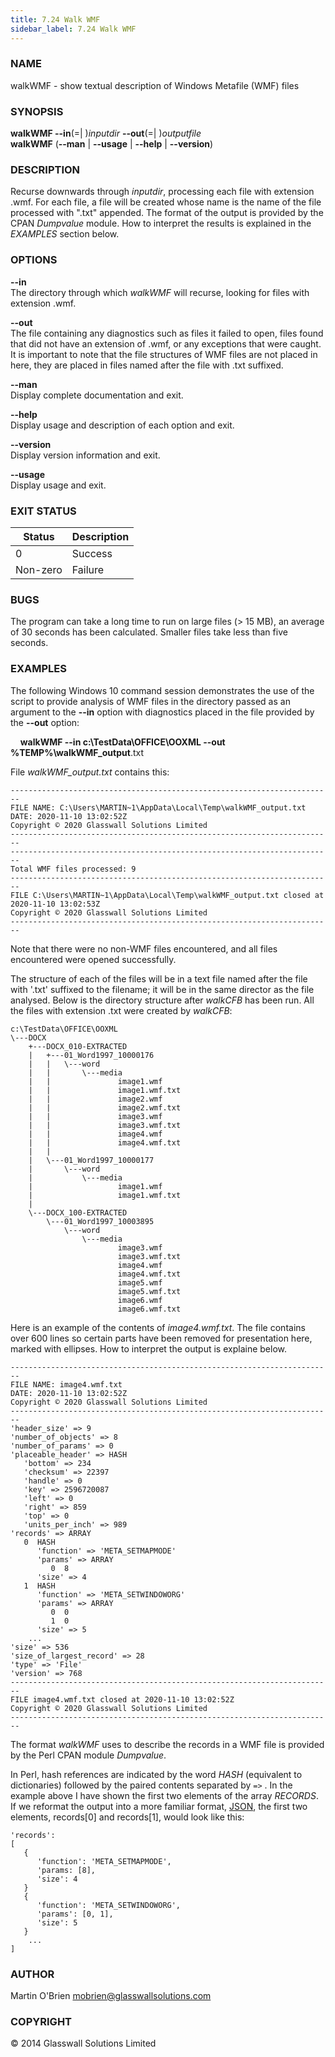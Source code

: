 ```yaml
---
title: 7.24 Walk WMF
sidebar_label: 7.24 Walk WMF
---
```


### **NAME**
walkWMF - show textual description of Windows Metafile (WMF) files

### **SYNOPSIS**
**walkWMF --in**(=| )*inputdir* **--out**(=| )*outputfile*<br />
**walkWMF** (**--man** | **--usage** | **--help** | **--version**)

### **DESCRIPTION**
Recurse downwards through *inputdir*, processing each file with extension 
.wmf. For each file, a file will be created whose name is the name of the file processed with ".txt" appended. The format of the output is provided by 
the CPAN *Dumpvalue* module. How to interpret the results is explained in the *EXAMPLES* section below.

### **OPTIONS**
**--in**<br />
The directory through which *walkWMF* will recurse, looking for files with extension .wmf.

**--out**<br />
The file containing any diagnostics such as files it failed to open, files found that did not have an extension of .wmf, or any exceptions that were caught. It is important to note that the file structures of WMF files are not placed in here, they are placed in files named after the file with .txt suffixed.

**--man**  
Display complete documentation and exit.

**--help**  
Display usage and description of each option and exit.

**--version**  
Display version information and exit.

**--usage**  
Display usage and exit.

### **EXIT STATUS**
|Status|Description
|---|---
0|Success
Non-zero|Failure

### **BUGS**
The program can take a long time to run on large files (> 15 MB), an average
of 30 seconds has been calculated. Smaller files take less than five seconds.

### **EXAMPLES**
The following Windows 10 command session demonstrates the use of the script to provide analysis of WMF files in the directory passed as an argument to the **--in** option with diagnostics placed in the file provided by the **--out** option:

&nbsp;&nbsp;&nbsp;&nbsp;**walkWMF --in c:\TestData\OFFICE\OOXML --out %TEMP%\walkWMF_output**.txt

File *walkWMF_output.txt* contains this:

    ------------------------------------------------------------------------
    FILE NAME: C:\Users\MARTIN~1\AppData\Local\Temp\walkWMF_output.txt
    DATE: 2020-11-10 13:02:52Z
    Copyright © 2020 Glasswall Solutions Limited
    ------------------------------------------------------------------------
    ------------------------------------------------------------------------
    Total WMF files processed: 9
    ------------------------------------------------------------------------
    FILE C:\Users\MARTIN~1\AppData\Local\Temp\walkWMF_output.txt closed at 2020-11-10 13:02:53Z
    Copyright © 2020 Glasswall Solutions Limited
    ------------------------------------------------------------------------

Note that there were no non-WMF files encountered, and all files encountered were opened successfully.

The structure of each of the files will be in a text file named after the file with '.txt' suffixed to the filename; it will be in the same director as the file analysed. Below is the directory structure after *walkCFB* has been run. All the files with extension .txt were created by *walkCFB*:

    c:\TestData\OFFICE\OOXML
    \---DOCX
        +---DOCX_010-EXTRACTED
        |   +---01_Word1997_10000176
        |   |   \---word
        |   |       \---media
        |   |               image1.wmf
        |   |               image1.wmf.txt
        |   |               image2.wmf
        |   |               image2.wmf.txt
        |   |               image3.wmf
        |   |               image3.wmf.txt
        |   |               image4.wmf
        |   |               image4.wmf.txt
        |   |
        |   \---01_Word1997_10000177
        |       \---word
        |           \---media
        |                   image1.wmf
        |                   image1.wmf.txt
        |
        \---DOCX_100-EXTRACTED
            \---01_Word1997_10003895
                \---word
                    \---media
                            image3.wmf
                            image3.wmf.txt
                            image4.wmf
                            image4.wmf.txt
                            image5.wmf
                            image5.wmf.txt
                            image6.wmf
                            image6.wmf.txt

Here is an example of the contents of *image4.wmf.txt*. The file contains over 600 lines so certain parts have been removed for presentation here, marked with ellipses. How to interpret the output is explaine below.

    ------------------------------------------------------------------------
    FILE NAME: image4.wmf.txt
    DATE: 2020-11-10 13:02:52Z
    Copyright © 2020 Glasswall Solutions Limited
    ------------------------------------------------------------------------
    'header_size' => 9
    'number_of_objects' => 8
    'number_of_params' => 0
    'placeable_header' => HASH
       'bottom' => 234
       'checksum' => 22397
       'handle' => 0
       'key' => 2596720087
       'left' => 0
       'right' => 859
       'top' => 0
       'units_per_inch' => 989
    'records' => ARRAY
       0  HASH
          'function' => 'META_SETMAPMODE'
          'params' => ARRAY
             0  8
          'size' => 4
       1  HASH
          'function' => 'META_SETWINDOWORG'
          'params' => ARRAY
             0  0
             1  0
          'size' => 5
        ...
    'size' => 536
    'size_of_largest_record' => 28
    'type' => 'File'
    'version' => 768
    ------------------------------------------------------------------------
    FILE image4.wmf.txt closed at 2020-11-10 13:02:52Z
    Copyright © 2020 Glasswall Solutions Limited
    ------------------------------------------------------------------------

The format *walkWMF* uses to describe the records in a WMF file is provided by the Perl CPAN module *Dumpvalue*.

In Perl, hash references are indicated by the word *HASH* (equivalent to dictionaries) followed by the paired contents separated by `=>` . In the example above I have shown the first two elements of the array *RECORDS*. If we
reformat the output into a more familiar format, [JSON](https://www.json.org/json-en.html), the first two elements, records[0] and records[1], would look like this:

    'records':
    [
       {
          'function': 'META_SETMAPMODE',
          'params: [8],
          'size': 4
       }
       {
          'function': 'META_SETWINDOWORG',
          'params': [0, 1],
          'size': 5
       }
        ...
    ]

### **AUTHOR**
Martin O'Brien mobrien@glasswallsolutions.com

### **COPYRIGHT**
&copy; 2014 Glasswall Solutions Limited
